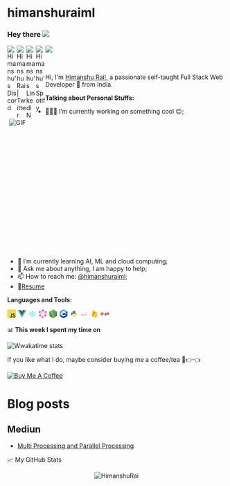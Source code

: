 ﻿# himanshuraiml
### Hey there <img src="https://media.giphy.com/media/hvRJCLFzcasrR4ia7z/giphy.gif" width="25px">
<a href="https://discord.gg/kmXpj8Ta">
  <img align="left" alt="Himanshu's Discord" width="22px" src="https://raw.githubusercontent.com/peterthehan/peterthehan/master/assets/discord.svg" />
</a>
<a href="https://twitter.com/himanshuraiml">
  <img align="left" alt="Himanshu Rai | Twitter" width="22px" src="https://raw.githubusercontent.com/peterthehan/peterthehan/master/assets/twitter.svg" />
</a>
<a href="https://www.linkedin.com/in/himanshuraiml/">
  <img align="left" alt="Himanshu's LinkedIN" width="22px" src="https://raw.githubusercontent.com/peterthehan/peterthehan/master/assets/linkedin.svg" />
</a>
<a href="https://open.spotify.com/user/epifaigt9vk2yqivdvha1pya62">
  <img align="left" alt="Himanshu's Spotify" width="22px" src="https://raw.githubusercontent.com/peterthehan/peterthehan/master/assets/spotify.svg" />
</a>

![](https://visitor-badge.glitch.me/badge?page_id=himanshuraiml.himanshuraiml)

<br />

Hi, I'm [Himanshu Rai!](http://himanshuml.netlify.app/), a passionate self-taught Full Stack Web Developer 🚀 from India.

  <img align="right" alt="GIF" src="https://github.com/abhisheknaiidu/abhisheknaiidu/blob/master/code.gif?raw=true" width="500" height="320" />
  
**Talking about Personal Stuffs:**

- 👨🏽‍💻 I’m currently working on something cool :wink:;
- 🌱 I’m currently learning AI, ML and cloud computing; 
- 💬 Ask me about anything, I am happy to help;
- 📫 How to reach me: [@himanshuraiml](https://twitter.com/himanshuraiml);
- 📝[Resume](https://www.linkedin.com/in/himanshuraiml/)

**Languages and Tools:**  

<code><img height="20" src="https://raw.githubusercontent.com/github/explore/80688e429a7d4ef2fca1e82350fe8e3517d3494d/topics/javascript/javascript.png"></code>
<code><img height="20" src="https://raw.githubusercontent.com/github/explore/80688e429a7d4ef2fca1e82350fe8e3517d3494d/topics/vue/vue.png"></code>
<code><img height="20" src="https://raw.githubusercontent.com/github/explore/80688e429a7d4ef2fca1e82350fe8e3517d3494d/topics/react/react.png"></code>
<code><img height="20" src="https://raw.githubusercontent.com/github/explore/5c058a388828bb5fde0bcafd4bc867b5bb3f26f3/topics/graphql/graphql.png"></code>
<code><img height="20" src="https://raw.githubusercontent.com/github/explore/80688e429a7d4ef2fca1e82350fe8e3517d3494d/topics/nodejs/nodejs.png"></code>
<code><img height="20" src="https://raw.githubusercontent.com/github/explore/80688e429a7d4ef2fca1e82350fe8e3517d3494d/topics/cpp/cpp.png"></code>
<code><img height="20" src="https://raw.githubusercontent.com/github/explore/80688e429a7d4ef2fca1e82350fe8e3517d3494d/topics/python/python.png"></code>
<code><img height="20" src="https://raw.githubusercontent.com/github/explore/80688e429a7d4ef2fca1e82350fe8e3517d3494d/topics/mysql/mysql.png"></code>
<code><img height="20" src="https://raw.githubusercontent.com/github/explore/80688e429a7d4ef2fca1e82350fe8e3517d3494d/topics/firebase/firebase.png"></code>
<code><img height="20" src="https://raw.githubusercontent.com/github/explore/80688e429a7d4ef2fca1e82350fe8e3517d3494d/topics/git/git.png"></code>


📊 **This week I spent my time on**

![Wwakatime stats](https://github-readme-stats-taupe-two.vercel.app/api/wakatime?username=himanshuraiml&hide_title=true&hide_border=true&langs_count=5)

If you like what I do, maybe consider buying me a coffee/tea 🥺👉👈

<a href="https://www.buymeacoffee.com/HimanshuRai" target="_blank"><img src="https://cdn.buymeacoffee.com/buttons/v2/default-red.png" alt="Buy Me A Coffee" width="150" ></a>

# Blog posts
## Mediun
<!-- BLOG-POST-LIST:START -->
- [Multi Processing and Parallel Processing](https://medium.com/@himanshuraiml/multi-processing-and-parallel-processing-7e9c510ef80?source=rss-69e65822396c------2)
<!-- BLOG-POST-LIST:END -->




📈 My GitHub Stats

<p align="center"> <img src="https://github-readme-stats.vercel.app/api?username=himanshuraiml&show_icons=true&theme=gotham" alt="HimanshuRai" /> 




